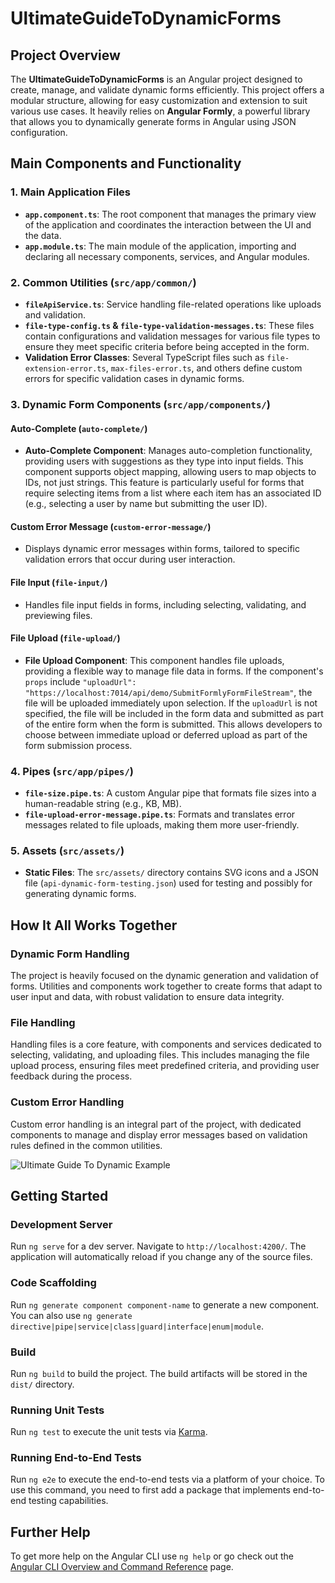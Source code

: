 # UltimateGuideToDynamicForms

## Project Overview

The **UltimateGuideToDynamicForms** is an Angular project designed to create, manage, and validate dynamic forms efficiently. This project offers a modular structure, allowing for easy customization and extension to suit various use cases. It heavily relies on **Angular Formly**, a powerful library that allows you to dynamically generate forms in Angular using JSON configuration.

## Main Components and Functionality

### 1. Main Application Files
- **`app.component.ts`**: The root component that manages the primary view of the application and coordinates the interaction between the UI and the data.
- **`app.module.ts`**: The main module of the application, importing and declaring all necessary components, services, and Angular modules.

### 2. Common Utilities (`src/app/common/`)
- **`fileApiService.ts`**: Service handling file-related operations like uploads and validation.
- **`file-type-config.ts` & `file-type-validation-messages.ts`**: These files contain configurations and validation messages for various file types to ensure they meet specific criteria before being accepted in the form.
- **Validation Error Classes**: Several TypeScript files such as `file-extension-error.ts`, `max-files-error.ts`, and others define custom errors for specific validation cases in dynamic forms.

### 3. Dynamic Form Components (`src/app/components/`)

#### Auto-Complete (`auto-complete/`)
- **Auto-Complete Component**: Manages auto-completion functionality, providing users with suggestions as they type into input fields. This component supports object mapping, allowing users to map objects to IDs, not just strings. This feature is particularly useful for forms that require selecting items from a list where each item has an associated ID (e.g., selecting a user by name but submitting the user ID).

#### Custom Error Message (`custom-error-message/`)
- Displays dynamic error messages within forms, tailored to specific validation errors that occur during user interaction.

#### File Input (`file-input/`)
- Handles file input fields in forms, including selecting, validating, and previewing files.

#### File Upload (`file-upload/`)
- **File Upload Component**: This component handles file uploads, providing a flexible way to manage file data in forms. If the component's `props` include `"uploadUrl": "https://localhost:7014/api/demo/SubmitFormlyFormFileStream"`, the file will be uploaded immediately upon selection. If the `uploadUrl` is not specified, the file will be included in the form data and submitted as part of the entire form when the form is submitted. This allows developers to choose between immediate upload or deferred upload as part of the form submission process.

### 4. Pipes (`src/app/pipes/`)
- **`file-size.pipe.ts`**: A custom Angular pipe that formats file sizes into a human-readable string (e.g., KB, MB).
- **`file-upload-error-message.pipe.ts`**: Formats and translates error messages related to file uploads, making them more user-friendly.

### 5. Assets (`src/assets/`)
- **Static Files**: The `src/assets/` directory contains SVG icons and a JSON file (`api-dynamic-form-testing.json`) used for testing and possibly for generating dynamic forms.

## How It All Works Together

### Dynamic Form Handling
The project is heavily focused on the dynamic generation and validation of forms. Utilities and components work together to create forms that adapt to user input and data, with robust validation to ensure data integrity.

### File Handling
Handling files is a core feature, with components and services dedicated to selecting, validating, and uploading files. This includes managing the file upload process, ensuring files meet predefined criteria, and providing user feedback during the process.

### Custom Error Handling
Custom error handling is an integral part of the project, with dedicated components to manage and display error messages based on validation rules defined in the common utilities.

![Ultimate Guide To Dynamic Example](https://github.com/user-attachments/assets/d96ceaed-f689-4342-8d22-feb9e9d6133e)

## Getting Started

### Development Server
Run `ng serve` for a dev server. Navigate to `http://localhost:4200/`. The application will automatically reload if you change any of the source files.

### Code Scaffolding
Run `ng generate component component-name` to generate a new component. You can also use `ng generate directive|pipe|service|class|guard|interface|enum|module`.

### Build
Run `ng build` to build the project. The build artifacts will be stored in the `dist/` directory.

### Running Unit Tests
Run `ng test` to execute the unit tests via [Karma](https://karma-runner.github.io).

### Running End-to-End Tests
Run `ng e2e` to execute the end-to-end tests via a platform of your choice. To use this command, you need to first add a package that implements end-to-end testing capabilities.

## Further Help

To get more help on the Angular CLI use `ng help` or go check out the [Angular CLI Overview and Command Reference](https://angular.io/cli) page.
